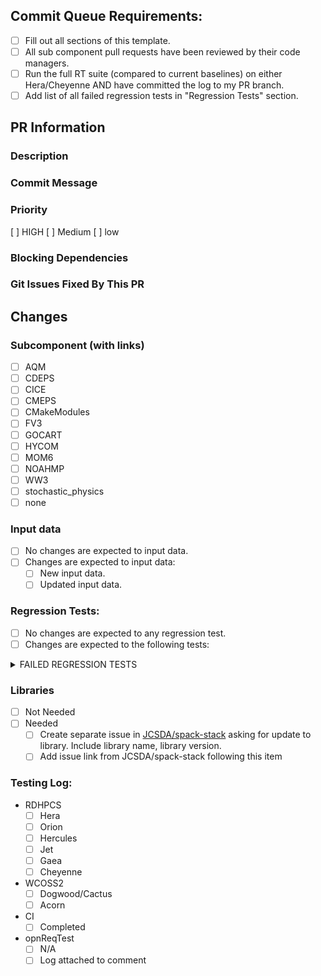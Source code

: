 <!-- Please fill out all sections of this PR and complete the checklist below-->
## Commit Queue Requirements:
- [ ] Fill out all sections of this template.
- [ ] All sub component pull requests have been reviewed by their code managers.
- [ ] Run the full RT suite (compared to current baselines) on either Hera/Cheyenne AND have committed the log to my PR branch.
- [ ] Add list of all failed regression tests in "Regression Tests" section.

## PR Information

### Description
<!-- Provide a detailed description of what this PR does in the space provided below-->

### Commit Message
<!-- Please provide concise information about the changes in this PR to be used as a commit message for the commit history -->

### Priority
[ ] HIGH
[ ] Medium
[ ] low

### Blocking Dependencies
<!-- If there are any PR's that are needed to be completed before this one, please add links
     to them here -->

### Git Issues Fixed By This PR
<!-- Example: "- Closes #1698"  or "- Closes NOAA-EMC/fv3atm/issues/729" -->


## Changes

### Subcomponent (with links)
<!-- (add links to subcomponent PR's here) -->
<!-- Example:
[X] FV3
- NOAA-EMC/fv3atm/pull/734
- NOAA-EMC/fv3atm/pull/735
-->
- [ ] AQM
- [ ] CDEPS
- [ ] CICE
- [ ] CMEPS
- [ ] CMakeModules
- [ ] FV3
- [ ] GOCART
- [ ] HYCOM
- [ ] MOM6
- [ ] NOAHMP
- [ ] WW3
- [ ] stochastic_physics
- [ ] none

### Input data
- [ ] No changes are expected to input data.
- [ ] Changes are expected to input data:
  - [ ] New input data.
  - [ ] Updated input data.

### Regression Tests:
- [ ] No changes are expected to any regression test.
- [ ] Changes are expected to the following tests:
<details><summary>FAILED REGRESSION TESTS</summary>
<!-- List failed regression tests here or add "None" -->

</details>

### Libraries
<!-- Library updates take time. If this PR needs updates to libraries, please make sure to accomplish the following tasks -->
- [ ] Not Needed
- [ ] Needed
  - [ ] Create separate issue in [JCSDA/spack-stack](https://github.com/JCSDA/spack-stack) asking for update to library. Include library name, library version.
  - [ ] Add issue link from JCSDA/spack-stack following this item <!-- for example: "- JCSDA/spack-stack/issue/1757" -->

<!-- STOP!!! THE FOLLOWING IS FOR CODE MANAGERS ONLY. PLEASE DO NOT FILL OUT -->
### Testing Log:
- RDHPCS
  - [ ] Hera
  - [ ] Orion
  - [ ] Hercules
  - [ ] Jet
  - [ ] Gaea
  - [ ] Cheyenne
- WCOSS2
  - [ ] Dogwood/Cactus
  - [ ] Acorn
- CI
  - [ ] Completed
- opnReqTest
  - [ ] N/A
  - [ ] Log attached to comment
